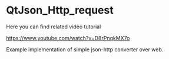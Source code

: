 # QtJson_Http_request

Here you can find related video tutorial

https://www.youtube.com/watch?v=D8rPnqkMX7o

Example implementation of simple json-http converter over web.
